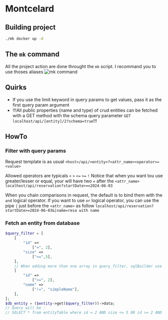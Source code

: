 # Montcelard

## Building project
```sh
./mk docker up -d
```
## The `mk` command
All the project action are done throught the `mk` script.
I recommand you to use thoses aliases 
![mk command](https://github.com/samuel-joly/Montcelard-gen-fiche-technique/blob/main/mk_command.png)

## Quirks

- If you use the limit keyword in query params to get values, pass it as the first query param argument
- !!!All public properties (name and type) of crud entities can be fetched with a GET method with the schema 
query parameter `GET localhost/api/[entity]/2?schema=true`!!!


## HowTo

### Filter with query params
Request template is as usual
`<host>/api/<entity>?<attr_name><operator>=<value>`

Allowed operators are typicals `<` `>` `<=` `>=` `!`
Notice that when you want tou use greater/lesser or equal, your will have two `=` after the `<attr_name>`
```localhost/api/reservation?startDate>==2024-06-03```

When you chain comparisons in request, the default is to bind them with the `and` logical operator.
If you want to use `or` logical operator, you can use the pipe `|` just before the `<attr_name>` as follow
```localhost/api/reservation?startDate>=2024-06-03&|name=resa with name```


### Fetch an entity from database
```php
$query_filter = [
    [
        "id" => 
            ["=", 2],
        "size" => 
            ["<=",5],
    ],
    // When adding more than one array in query_filter, sqlBuilder use the OR logical operator to bind filters.
    [ 
        "id" =>
            [">=", 2],
        "name" =>
            ["!=", "simpleName"],
    ],
];
$db_entity = ($entity->get($query_filter))->data;
// Query will be :
// SELECT * from entityTable where id = 2 AND size <= 5 OR id >= 2 AND name != "simpleName";
```
